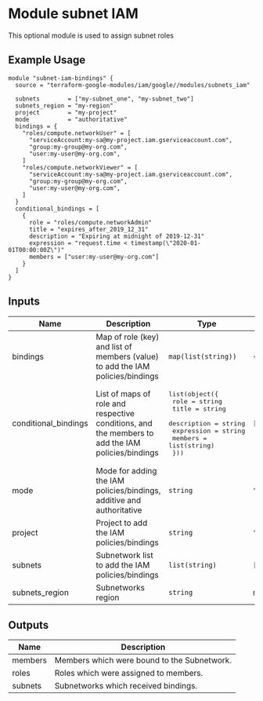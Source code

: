 # Module subnet IAM

This optional module is used to assign subnet roles

## Example Usage
```
module "subnet-iam-bindings" {
  source = "terraform-google-modules/iam/google//modules/subnets_iam"

  subnets        = ["my-subnet_one", "my-subnet_two"]
  subnets_region = "my-region"
  project        = "my-project"
  mode           = "authoritative"
  bindings = {
    "roles/compute.networkUser" = [
      "serviceAccount:my-sa@my-project.iam.gserviceaccount.com",
      "group:my-group@my-org.com",
      "user:my-user@my-org.com",
    ]
    "roles/compute.networkViewer" = [
      "serviceAccount:my-sa@my-project.iam.gserviceaccount.com",
      "group:my-group@my-org.com",
      "user:my-user@my-org.com",
    ]
  }
  conditional_bindings = [
    {
      role = "roles/compute.networkAdmin"
      title = "expires_after_2019_12_31"
      description = "Expiring at midnight of 2019-12-31"
      expression = "request.time < timestamp(\"2020-01-01T00:00:00Z\")"
      members = ["user:my-user@my-org.com"]
    }
  ]
}
```

<!-- BEGINNING OF PRE-COMMIT-TERRAFORM DOCS HOOK -->
## Inputs

| Name | Description | Type | Default | Required |
|------|-------------|------|---------|:--------:|
| bindings | Map of role (key) and list of members (value) to add the IAM policies/bindings | `map(list(string))` | `{}` | no |
| conditional\_bindings | List of maps of role and respective conditions, and the members to add the IAM policies/bindings | <pre>list(object({<br>    role        = string<br>    title       = string<br>    description = string<br>    expression  = string<br>    members     = list(string)<br>  }))</pre> | `[]` | no |
| mode | Mode for adding the IAM policies/bindings, additive and authoritative | `string` | `"additive"` | no |
| project | Project to add the IAM policies/bindings | `string` | `""` | no |
| subnets | Subnetwork list to add the IAM policies/bindings | `list(string)` | `[]` | no |
| subnets\_region | Subnetworks region | `string` | n/a | yes |

## Outputs

| Name | Description |
|------|-------------|
| members | Members which were bound to the Subnetwork. |
| roles | Roles which were assigned to members. |
| subnets | Subnetworks which received bindings. |

<!-- END OF PRE-COMMIT-TERRAFORM DOCS HOOK -->
